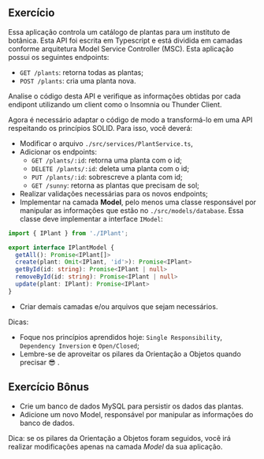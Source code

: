 ## Exercício

Essa aplicação controla um catálogo de plantas para um instituto de botânica. Esta API foi escrita em Typescript e está dividida em camadas conforme arquitetura Model Service Controller (MSC).
Esta aplicação possui os seguintes endpoints:
- `GET /plants`: retorna todas as plantas;
- `POST /plants`: cria uma planta nova.

Analise o código desta API e verifique as informações obtidas por cada endipont utilizando um client como o Insomnia ou Thunder Client.

Agora é necessário adaptar o código de modo a transformá-lo em uma API respeitando os princípios SOLID. Para isso, você deverá:
- Modificar o arquivo `./src/services/PlantService.ts`,
- Adicionar os endpoints:
  - `GET /plants/:id`: retorna uma planta com o id;
  - `DELETE /plants/:id`: deleta uma planta com o id;
  - `PUT /plants/:id`: sobrescreve a planta com id;
  - `GET /sunny`: retorna as plantas que precisam de sol;
- Realizar validações necessárias para os novos endpoints;
- Implementar na camada **Model**, pelo menos uma classe responsável por manipular as informações que estão no `./src/models/database`. Essa classe deve implementar a interface `IModel`:


```ts
import { IPlant } from './IPlant';

export interface IPlantModel {
  getAll(): Promise<IPlant[]>
  create(plant: Omit<IPlant, 'id'>): Promise<IPlant>
  getById(id: string): Promise<IPlant | null>
  removeById(id: string): Promise<IPlant | null>
  update(plant: IPlant): Promise<IPlant>
}
```
- Criar demais camadas e/ou arquivos que sejam necessários.

Dicas:
- Foque nos princípios aprendidos hoje: `Single Responsibility`, `Dependency Inversion` e `Open/Closed`;
- Lembre-se de aproveitar os pilares da Orientação a Objetos quando precisar 😎 .


## Exercício Bônus

- Crie um banco de dados MySQL para persistir os dados das plantas.
- Adicione um novo Model, responsável por manipular as informações do banco de dados.

Dica: se os pilares da Orientação a Objetos foram seguidos, você irá realizar modificações apenas na camada _Model_ da sua aplicação.